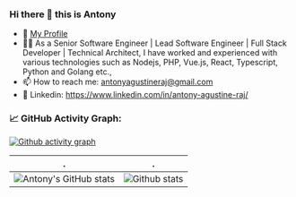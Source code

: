 ### Hi there 👋 this is Antony

- 🌱 [My Profile](https://github.com/antonyagustine/cv/blob/main/readme.md)
- 👨‍💻 As a Senior Software Engineer | Lead Software Engineer | Full Stack Developer | Technical Architect, I have worked and experienced with various technologies such as Nodejs, PHP, Vue.js, React, Typescript, Python and Golang etc.,
- 📫 How to reach me: antonyagustineraj@gmail.com
- 💬 Linkedin: https://www.linkedin.com/in/antony-agustine-raj/

<!--   GitHub stats graph -->
### 📈 GitHub Activity Graph:
[![Github activity graph](https://github-readme-activity-graph.cyclic.app/graph?username=antonyagustine&theme=github-compact)](https://github.com/antonyagustine/github-readme-activity-graph)

| .                                                                                                                                       | .                                                                                                                         |
|-----------------------------------------------------------------------------------------------------------------------------------------|---------------------------------------------------------------------------------------------------------------------------|
| ![Antony's GitHub stats](https://github-readme-stats.vercel.app/api?username=antonyagustine&count_private=true&show_icons=true&theme=dark)| ![Github stats](https://github-readme-streak-stats.herokuapp.com/?user=antonyagustine&theme=dark) |
